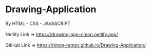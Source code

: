 # Drawing-Application
By HTML - CSS - JAVASCRIPT</br></br>
Netlify Link => https://drawing-app-rimon.netlify.app/ </br></br>
GitHub Link => https://rimon-ramzy.github.io/Drawing-Application/ </br></br>

